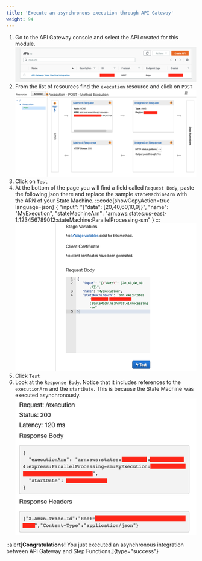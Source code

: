 ```yaml
---
title: 'Execute an asynchronous execution through API Gateway'
weight: 94
---
```


1. Go to the API Gateway console and select the API created for this module.
   ![API Console](/static/img/module-7/api-console-3.png)
2. From the list of resources find the `execution` resource and click on `POST`
   ![API Execution New](/static/img/module-7/api-execution-new.png)
3. Click on `Test`
4. At the bottom of the page you will find a field called `Request Body`, paste the following json there and replace the sample `stateMachineArn` with the ARN of your State Machine.
   :::code{showCopyAction=true language=json}
   {
   "input": "{\"data\": [20,40,60,10,9]}",
   "name": "MyExecution",
   "stateMachineArn": "arn:aws:states:us-east-1:123456789012:stateMachine:ParallelProcessing-sm"
   }
   :::
   ![API Test](/static/img/module-7/api-test.png)
5. Click `Test`
6. Look at the `Response Body`. Notice that it includes references to the `executionArn` and the `startDate`. This is because the State Machine was executed asynchronously.
   ![API Test Result](/static/img/module-7/api-test-result.png)

::alert[**Congratulations!** You just executed an asynchronous integration between API Gateway and Step Functions.]{type="success"}

